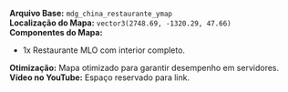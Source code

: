 **Arquivo Base:** `mdg_china_restaurante_ymap`  
**Localização do Mapa:** `vector3(2748.69, -1320.29, 47.66)`  
**Componentes do Mapa:**  
- 1x Restaurante MLO com interior completo.  

**Otimização:** Mapa otimizado para garantir desempenho em servidores.  
**Vídeo no YouTube:** Espaço reservado para link.  